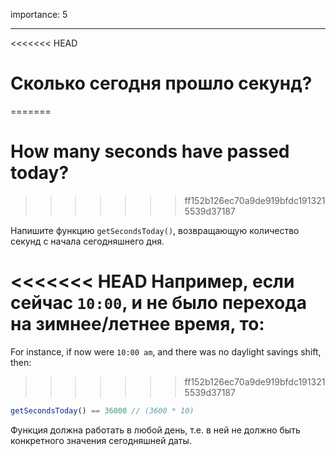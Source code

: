 importance: 5

---

<<<<<<< HEAD
# Сколько сегодня прошло секунд?
=======
# How many seconds have passed today?
>>>>>>> ff152b126ec70a9de919bfdc1913215539d37187

Напишите функцию `getSecondsToday()`, возвращающую количество секунд с начала сегодняшнего дня.

<<<<<<< HEAD
Например, если сейчас `10:00`, и не было перехода на зимнее/летнее время, то:
=======
For instance, if now were `10:00 am`, and there was no daylight savings shift, then:
>>>>>>> ff152b126ec70a9de919bfdc1913215539d37187

```js
getSecondsToday() == 36000 // (3600 * 10)
```

Функция должна работать в любой день, т.е. в ней не должно быть конкретного значения сегодняшней даты.
